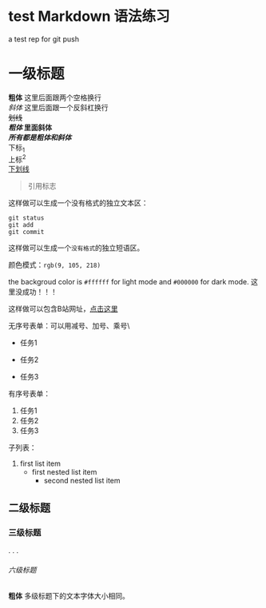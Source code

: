 # test Markdown 语法练习
a test rep for git push
# 一级标题
**粗体** 这里后面跟两个空格换行  
_斜体_ 这里后面跟一个反斜杠换行\
~~划线~~\
**_粗体_ 里面斜体** \
***所有都是粗体和斜体***\
下标<sub>1</sub>\
上标<sup>2</sup>\
<ins>下划线</ins>

>引用标志

这样做可以生成一个没有格式的独立文本区：
```
git status
git add
git commit
```

这样做可以生成一个`没有格式`的独立短语区。

颜色模式：`rgb(9, 105, 218)`

the backgroud color is `#ffffff` for light mode and `#000000` for dark mode.  这里没成功！！！

这样做可以包含B站网址，[点击这里](https://m.bilibili.com)

无序号表单：可以用减号、加号、乘号\
- 任务1
+ 任务2
* 任务3

有序号表单：  
1. 任务1
2. 任务2
3. 任务3

子列表：  
1. first list item
   - first nested list item
     - second nested list item



## 二级标题
### 三级标题
.
.
.
###### 六级标题

**粗体**
多级标题下的文本字体大小相同。
